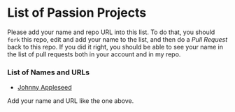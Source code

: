 # List of Passion Projects

Please add your name and repo URL into this list. To do that,
you should `fork` this repo, edit and add your name to the list,
and then do a _Pull Request_ back to this repo. If you did it right, you should be able to see your name in the
list of pull requests both in your account and in my repo.

### List of Names and URLs

* [Johnny Appleseed](https://github.com/kristofer/ziti)

Add your name and URL like the one above.
